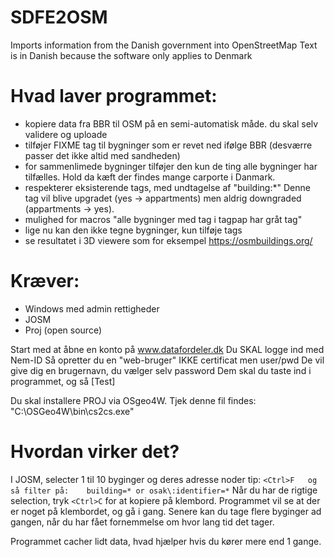 # SDFE2OSM
Imports information from the Danish government into OpenStreetMap
Text is in Danish because the software only applies to Denmark

# Hvad laver programmet:
+ kopiere data fra BBR til OSM på en semi-automatisk måde.  du skal selv validere og uploade
+ tilføjer FIXME tag til bygninger som er revet ned ifølge BBR (desværre passer det ikke altid med sandheden)
+ for sammenlimede bygninger tilføjer den kun de ting alle bygninger har tilfælles. Hold da kæft der findes mange carporte i Danmark.
+ respekterer eksisterende tags, med undtagelse af "building:*"  Denne tag vil blive upgradet (yes -> appartments) men aldrig downgraded (appartments -> yes).
+ mulighed for macros "alle bygninger med tag i tagpap har gråt tag"
+ lige nu kan den ikke tegne bygninger, kun tilføje tags
+ se resultatet i 3D viewere som for eksempel https://osmbuildings.org/

# Kræver:
+ Windows med admin rettigheder
+ JOSM
+ Proj  (open source)

Start med at åbne en konto på www.datafordeler.dk
Du SKAL logge ind med Nem-ID
Så opretter du en "web-bruger" IKKE certificat men user/pwd
De vil give dig en brugernavn, du vælger selv password
Dem skal du taste ind i programmet, og så [Test]

Du skal installere PROJ via OSgeo4W.
Tjek denne fil findes: "C:\OSGeo4W\bin\cs2cs.exe"

# Hvordan virker det?

I JOSM, selecter 1 til 10 byginger og deres adresse noder
tip: `<Ctrl>F   og så filter på:    building=* or osak\:identifier=*`
Når du har de rigtige selection, tryk `<Ctrl>C` for at kopiere på klembord.
Programmet vil se at der er noget på klembordet, og gå i gang.
Senere kan du tage flere byginger ad gangen, når du har fået fornemmelse om hvor lang tid det tager.

Programmet cacher lidt data, hvad hjælper hvis du kører mere end 1 gange.  
